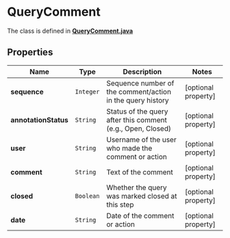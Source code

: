 

# QueryComment

The class is defined in **[QueryComment.java](../../src/main/java/org/openapitools/model/QueryComment.java)**

## Properties

Name | Type | Description | Notes
------------ | ------------- | ------------- | -------------
**sequence** | `Integer` | Sequence number of the comment/action in the query history |  [optional property]
**annotationStatus** | `String` | Status of the query after this comment (e.g., Open, Closed) |  [optional property]
**user** | `String` | Username of the user who made the comment or action |  [optional property]
**comment** | `String` | Text of the comment |  [optional property]
**closed** | `Boolean` | Whether the query was marked closed at this step |  [optional property]
**date** | `String` | Date of the comment or action |  [optional property]









